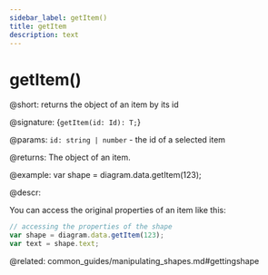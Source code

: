 ```yaml
---
sidebar_label: getItem()
title: getItem
description: text
---
```


# getItem()

@short: returns the object of an item by its id

@signature: {`getItem(id: Id): T;`}

@params:
`id: string | number` - the id of a selected item

@returns:
The object of an item.

@example:
var shape = diagram.data.getItem(123);

@descr:

You can access the original properties of an item like this:

~~~js
// accessing the properties of the shape
var shape = diagram.data.getItem(123);
var text = shape.text;
~~~

@related:
common_guides/manipulating_shapes.md#gettingshape